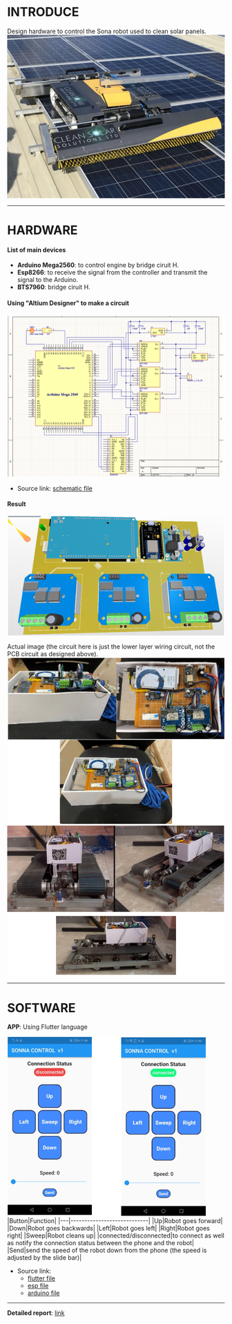 # INTRODUCE
Design hardware to control the Sona robot used to clean solar panels.
![example1](Images/img1.jpg)
***
# HARDWARE 
#### List of main devices
- **Arduino Mega2560**: to control engine by bridge ciruit H.
- **Esp8266**: to receive the signal from the controller and transmit the signal to the Arduino.
- **BTS7960**: bridge ciruit H.
#### Using "Altium Designer" to make a circuit
![example1](Images/pic1.png)
- Source link: [schematic file][1]

#### Result    
![example1](Images/pic2.png)

Actual image (the circuit here is just the lower layer wiring circuit, not the PCB circuit as designed above).
![example1](Images/pic3.png)
![example1](Images/pic4.png)
***
# SOFTWARE 
**APP**: Using Flutter language

![example1](Images/pic5.png)
|Button|Function|
|---|----------------------------|
|Up|Robot goes forward|
|Down|Robot goes backwards|
|Left|Robot goes left|
|Right|Robot goes right|
|Sweep|Robot cleans up|
|connected/disconnected|to connect as well as notify the connection status between the phone and the robot|
|Send|send the speed of the robot down from the phone (the speed is adjusted by the slide bar)|
- Source link: 
  - [flutter file][2]
  - [esp file][3]
  - [arduino file][4]
***
**Detailed report**: [link][5]

[1]: <https://github.com/lhkhanh080720/Sona_Robot/tree/main/Schematic>
[2]: <https://github.com/lhkhanh080720/Sona_Robot/tree/main/Code%20V1/Code/(Main)%20Code/Flutter/flutter_application_1>
[3]: <https://github.com/lhkhanh080720/Sona_Robot/blob/main/Code%20V1/Code/(Main)%20Code/esp8266/esp8266.ino>
[4]: <https://github.com/lhkhanh080720/Sona_Robot/blob/main/Code%20V1/Code/(Main)%20Code/sona/sona.ino>
[5]: <https://github.com/lhkhanh080720/Sona_Robot/blob/main/Report/SONA%20ROBOT%20v1%20Document.docx>


